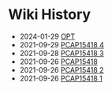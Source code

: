 # Wiki History

- 2024-01-29        [OPT](/0021_OPT)
- 2021-09-29        [PCAP15418 4](/0007_PCAP15418_4)
- 2021-09-28        [PCAP15418 3](/0005_PCAP15418_3)
- 2021-09-26        [PCAP15418](/0002_PCAP15418)
- 2021-09-26        [PCAP15418 2](/0004_PCAP15418_2)
- 2021-09-26        [PCAP15418 1](/0003_PCAP15418_1)
